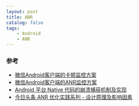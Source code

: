```yaml
---
layout: post
title: ANR
catalog: false
tags:
    - Android
    - ANR
---
```








### 参考

* [微信Android客户端的卡顿监控方案](https://mp.weixin.qq.com/s/3dubi2GVW_rVFZZztCpsKg)
* [微信Android客户端的ANR监控方案](https://mp.weixin.qq.com/s/fWoXprt2TFL1tTapt7esYg)
* [Android 平台 Native 代码的崩溃捕获机制及实现](https://mp.weixin.qq.com/s/g-WzYF3wWAljok1XjPoo7w)
* [今日头条 ANR 优化实践系列 - 设计原理及影响因素](https://mp.weixin.qq.com/s/ApNSEWxQdM19QoCNijagtg)
